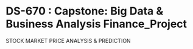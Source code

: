 # DS-670 : Capstone: Big Data & Business Analysis Finance_Project
STOCK MARKET PRICE ANALYSIS &amp; PREDICTION
